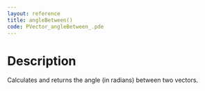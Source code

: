 ```yaml
---
layout: reference
title: angleBetween()
code: PVector_angleBetween_.pde
---
```


# Description

Calculates and returns the angle (in radians) between two vectors.

